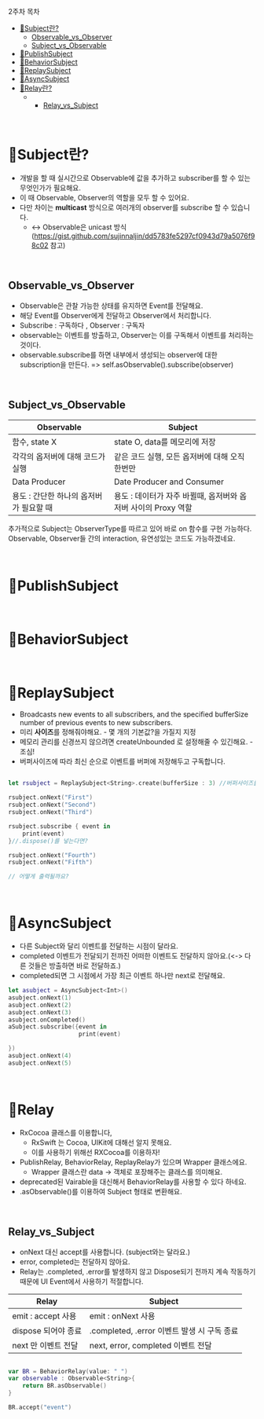 2주차 목차

- [🧾Subject란?](#subject란)
  - [Observable_vs_Observer](#Observable_vs_Observer)
  - [Subject_vs_Observable](#Subject_vs_Observable)
- [🧾PublishSubject](#PublishSubject)
- [🧾BehaviorSubject](#BehaviorSubject)
- [🧾ReplaySubject](#ReplaySubject)
- [🧾AsyncSubject](#AsyncSubject)
- [🧾Relay란?](#rRelay)
    -  - [Relay_vs_Subject](#Relay_vs_Subject)

<br>

# 🧾Subject란?

- 개발을 할 때 실시간으로 Observable에 값을 추가하고 subscriber를 할 수 있는 무엇인가가 필요해요.
- 이 때 Observable, Observer의 역할을 모두 할 수 있어요.
- 다만 차이는 **multicast** 방식으로 여러개의 observer를 subscribe 할 수 있습니다. 
    - <-> Observable은 unicast 방식 (https://gist.github.com/sujinnaljin/dd5783fe5297cf0943d79a5076f98c02 참고)

<br>

## Observable_vs_Observer

- Observable은 관찰 가능한 상태를 유지하면 Event를 전달해요.
- 해당 Event를 Observer에게 전달하고 Observer에서 처리합니다.
- Subscribe : 구독하다 , Observer : 구독자
- observable는 이벤트를 방출하고, Observer는 이를 구독해서 이벤트를 처리하는 것이다.
- observable.subscribe를 하면 내부에서 생성되는 observer에 대한 subscription을 만든다. => self.asObservable().subscribe(observer) 

<br>

## Subject_vs_Observable

| Observable | Subject |
| ------ | ------ |
| 함수, state X | state O, data를 메모리에 저장 |
| 각각의 옵저버에 대해 코드가 실행| 같은 코드 실행, 모든 옵저버에 대해 오직 한번만 |
| Data Producer | Date Producer and Consumer |
| 용도 : 간단한 하나의 옵저버가 필요할 때 | 용도 : 데이터가 자주 바뀔때, 옵저버와 옵저버 사이의 Proxy 역할 |

추가적으로 Subject는 ObserverType를 따르고 있어 바로 on 함수를 구현 가능하다. 
Observable, Observer들 간의 interaction, 유연성있는 코드도 가능하겠네요.

<br>

# 🧾PublishSubject

<br>

# 🧾BehaviorSubject

<br>

# 🧾ReplaySubject

- Broadcasts new events to all subscribers, and the specified bufferSize number of previous events to new subscribers.
- 미리 **사이즈**를 정해줘야해요. - 몇 개의 기본값?을 가질지 지정
- 메모리 관리를 신경쓰지 않으려면 createUnbounded 로 설정해줄 수 있긴해요. - 조심!
- 버퍼사이즈에 따라 최신 순으로 이벤트를 버퍼에 저장해두고 구독합니다.

```swift

let rsubject = ReplaySubject<String>.create(bufferSize : 3) //버퍼사이즈를 바꾼다면?

rsubject.onNext("First")
rsubject.onNext("Second")
rsubject.onNext("Third")

rsubject.subscribe { event in
    print(event)
}//.dispose()를 넣는다면?

rsubject.onNext("Fourth")
rsubject.onNext("Fifth")

// 어떻게 출력될까요?

```
<br> 


# 🧾AsyncSubject

- 다른 Subject와 달리 이벤트를 전달하는 시점이 달라요.
- completed 이벤트가 전달되기 전까진 어떠한 이벤트도 전달하지 않아요.(<-> 다른 것들은 방출하면 바로 전달하죠.)
- completed되면 그 시점에서 가장 최근 이벤트 하나만 next로 전달해요.

```swift
let asubject = AsyncSubject<Int>()
asubject.onNext(1)
asubject.onNext(2)
asubject.onNext(3)
asubject.onCompleted()
aSubject.subscribe({event in
                    print(event)

})
asubject.onNext(4)
asubject.onNext(5)
```

<br>

# 🧾Relay

- RxCocoa 클래스를 이용합니다,
    - RxSwift 는 Cocoa, UIKit에 대해선 알지 못해요.
    - 이를 사용하기 위해선 RXCocoa를 이용하자!
- PublishRelay, BehaviorRelay, ReplayRelay가 있으며 Wrapper 클래스에요.
    - Wrapper 클래스란 data -> 객체로 포장해주는 클래스를 의미해요.
- deprecated된 Vairable을 대신해서 BehaviorRelay를 사용할 수 있다 하네요.
- .asObservable()를 이용하여 Subject 형태로 변환해요.

<br>

##  Relay_vs_Subject

- onNext 대신 accept를 사용합니다. (subject와는 달라요.)
- error, completed는 전달하지 않아요.
- Relay는 .completed, .error를 발생하지 않고 Dispose되기 전까지 계속 작동하기 때문에 UI Event에서 사용하기 적절합니다.

| Relay | Subject |
| ------ | ------ |
| emit : accept 사용 | emit : onNext 사용 |
| dispose 되어야 종료 | .completed, .error 이벤트 발생 시 구독 종료 |
| next 만 이벤트 전달 | next, error, completed  이벤트 전달 |

```swift

var BR = BehaviorRelay(value: " ")
var observable : Observable<String>{
    return BR.asObservable()
}

BR.accept("event")
```


